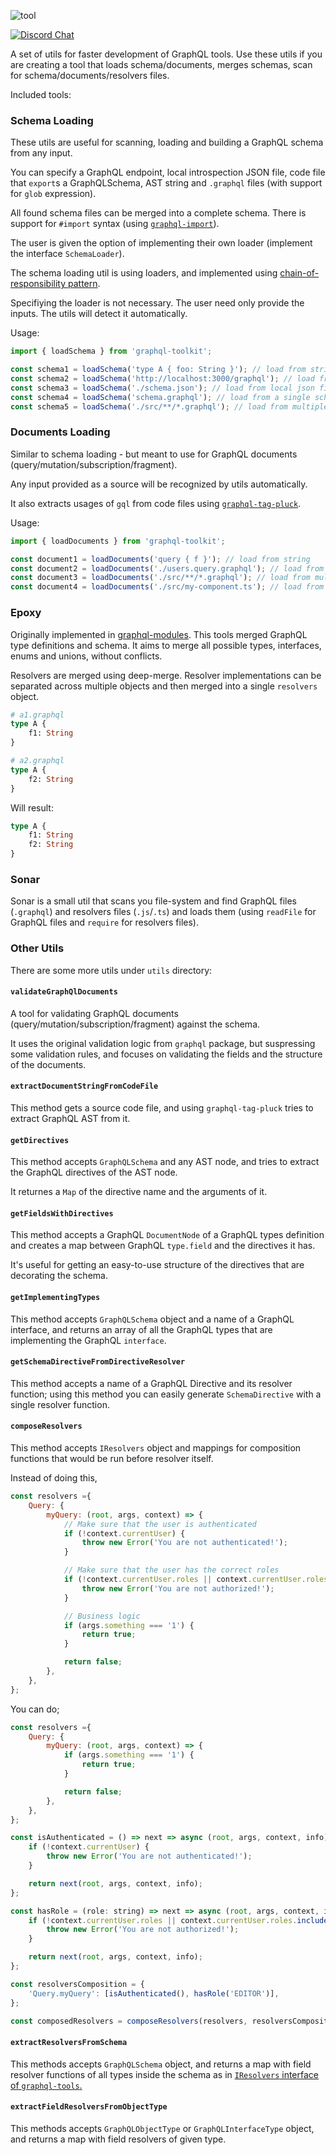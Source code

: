 ![tool](https://user-images.githubusercontent.com/25294569/64810060-4d9c8680-d5a3-11e9-9a66-84ff20e1179f.gif)

[![Discord Chat](https://img.shields.io/discord/625400653321076807)](https://discord.gg/xud7bH9)

A set of utils for faster development of GraphQL tools. Use these utils if you are creating a tool that loads schema/documents, merges schemas, scan for schema/documents/resolvers files.

Included tools:

### Schema Loading

These utils are useful for scanning, loading and building a GraphQL schema from any input.

You can specify a GraphQL endpoint, local introspection JSON file, code file that `export`s a GraphQLSchema, AST string and `.graphql` files (with support for `glob` expression).

All found schema files can be merged into a complete schema. There is support for `#import` syntax (using [`graphql-import`](https://github.com/prisma/graphql-import)).

The user is given the option of implementing their own loader (implement the interface `SchemaLoader`).

The schema loading util is using loaders, and implemented using [chain-of-responsibility pattern](https://en.wikipedia.org/wiki/Chain-of-responsibility_pattern). 

Specifiying the loader is not necessary. The user need only provide the inputs. The utils will detect it automatically.

Usage:

```ts
import { loadSchema } from 'graphql-toolkit';

const schema1 = loadSchema('type A { foo: String }'); // load from string
const schema2 = loadSchema('http://localhost:3000/graphql'); // load from endpoint
const schema3 = loadSchema('./schema.json'); // load from local json file
const schema4 = loadSchema('schema.graphql'); // load from a single schema file
const schema5 = loadSchema('./src/**/*.graphql'); // load from multiple files using glob
```

### Documents Loading

Similar to schema loading - but meant to use for GraphQL documents (query/mutation/subscription/fragment).

Any input provided as a source will be recognized by utils automatically.

It also extracts usages of `gql` from code files using [`graphql-tag-pluck`](https://github.com/DAB0mB/graphql-tag-pluck).

Usage:

```ts
import { loadDocuments } from 'graphql-toolkit';

const document1 = loadDocuments('query { f }'); // load from string
const document2 = loadDocuments('./users.query.graphql'); // load from a single file 
const document3 = loadDocuments('./src/**/*.graphql'); // load from multiple files using glob
const document4 = loadDocuments('./src/my-component.ts'); // load from code file
```

### Epoxy

Originally implemented in [graphql-modules](https://github.com/Urigo/graphql-modules). This tools merged GraphQL type definitions and schema. It aims to merge all possible types, interfaces, enums and unions, without conflicts.

Resolvers are merged using deep-merge. Resolver implementations can be separated across multiple objects and then merged into a single `resolvers` object.

```graphql
# a1.graphql
type A {
    f1: String
}

# a2.graphql
type A {
    f2: String
}
```

Will result:
```graphql
type A {
    f1: String
    f2: String
}
```

### Sonar

Sonar is a small util that scans you file-system and find GraphQL files (`.graphql`) and resolvers files (`.js`/`.ts`) and loads them (using `readFile` for GraphQL files and `require` for resolvers files).

### Other Utils

There are some more utils under `utils` directory:

#### `validateGraphQlDocuments`

A tool for validating GraphQL documents (query/mutation/subscription/fragment) against the schema.

It uses the original validation logic from `graphql` package, but suspressing some validation rules, and focuses on validating the fields and the structure of the documents.

#### `extractDocumentStringFromCodeFile`

This method gets a source code file, and using `graphql-tag-pluck` tries to extract GraphQL AST from it. 

#### `getDirectives`

This method accepts `GraphQLSchema` and any AST node, and tries to extract the GraphQL directives of the AST node. 

It returnes a `Map` of the directive name and the arguments of it. 

#### `getFieldsWithDirectives`

This method accepts a GraphQL `DocumentNode` of a GraphQL types definition and creates a map between GraphQL `type.field` and the directives it has. 

It's useful for getting an easy-to-use structure of the directives that are decorating the schema. 

#### `getImplementingTypes`

This method accepts `GraphQLSchema` object and a name of a GraphQL interface, and returns an array of all the GraphQL types that are implementing the GraphQL `interface`.

#### `getSchemaDirectiveFromDirectiveResolver`

This method accepts a name of a GraphQL Directive and its resolver function; using this method you can easily generate `SchemaDirective` with a single resolver function.

#### `composeResolvers`

This method accepts `IResolvers` object and mappings for composition functions that would be run before resolver itself.

Instead of doing this,

```js
const resolvers ={
    Query: {
        myQuery: (root, args, context) => {
            // Make sure that the user is authenticated
            if (!context.currentUser) {
                throw new Error('You are not authenticated!');
            }

            // Make sure that the user has the correct roles
            if (!context.currentUser.roles || context.currentUser.roles.includes('EDITOR')) {
                throw new Error('You are not authorized!');
            }

            // Business logic
            if (args.something === '1') {
                return true;
            }

            return false;
        },
    },
};
```

You can do;

```js
const resolvers ={
    Query: {
        myQuery: (root, args, context) => {
            if (args.something === '1') {
                return true;
            }

            return false;
        },
    },
};

const isAuthenticated = () => next => async (root, args, context, info) => {
    if (!context.currentUser) {
        throw new Error('You are not authenticated!');
    }

    return next(root, args, context, info);
};

const hasRole = (role: string) => next => async (root, args, context, info) => {
    if (!context.currentUser.roles || context.currentUser.roles.includes(role)) {
        throw new Error('You are not authorized!');
    }

    return next(root, args, context, info);
};

const resolversComposition = {
    'Query.myQuery': [isAuthenticated(), hasRole('EDITOR')],
};

const composedResolvers = composeResolvers(resolvers, resolversComposition);
```

#### `extractResolversFromSchema`

This methods accepts `GraphQLSchema` object, and returns a map with field resolver functions of all types inside the schema as in [`IResolvers` interface of `graphql-tools`.](https://www.apollographql.com/docs/graphql-tools/resolvers.html)

#### `extractFieldResolversFromObjectType`

This methods accepts `GraphQLObjectType` or `GraphQLInterfaceType` object, and returns a map with field resolvers of given type.

